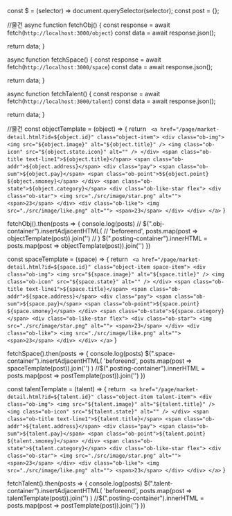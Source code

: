 const $ = (selector) => document.querySelector(selector);
const post = {};

//물건
async function fetchObj() {
  const response = await fetch(`http://localhost:3000/object`)
  const data = await response.json();

  return data;
}

async function fetchSpace() {
  const response = await fetch(`http://localhost:3000/space`)
  const data = await response.json();

  return data;
}

async function fetchTalent() {
  const response = await fetch(`http://localhost:3000/talent`)
  const data = await response.json();

  return data;
}

//물건
const objectTemplate = (object) => {
  return `
  <a href="/page/market-detail.html?id=${object.id}" class="object-item">
    <div class="ob-img">
      <img src="${object.image}" alt="${object.title}" />
      <img class="ob-icon" src="${object.state.icon}" alt="" />
    </div>
    <span class="ob-title text-line1">${object.title}</span>
    <span class="ob-addr">${object.address}</span>
    <div class="pay">
      <span class="ob-sum">${object.pay}</span>
      <span class="ob-point">5${object.point} ${object.smoney}</span>
    </div>
    <span class="ob-state">${object.category}</span>
    <div class="ob-like-star flex">
      <div class="ob-star">
        <img src="./src/image/star.png" alt="">
        <span>23</span>
      </div>
      <div class="ob-like">
        <img src="./src/image/like.png" alt="">
        <span>23</span>
      </div>
    </div>
  </a>`
}

fetchObj().then(posts => {
  console.log(posts)
//   $(".obj-container").insertAdjacentHTML(
//     'beforeend', posts.map(post => objectTemplate(post)).join('')
//   ) 
  $(".posting-container").innerHTML = posts.map(post => objectTemplate(post)).join('')
})


const spaceTemplate = (space) => {
  return `
  <a href="/page/market-detail.html?id=${space.id}" class="object-item space-item">
    <div class="ob-img">
      <img src="${space.image}" alt="${space.title}" />
      <img class="ob-icon" src="${space.state}" alt="" />
    </div>
    <span class="ob-title text-line1">${space.title}</span>
    <span class="ob-addr">${space.address}</span>
    <div class="pay">
      <span class="ob-sum">${space.pay}</span>
      <span class="ob-point">${space.point} ${space.smoney}</span>
    </div>
    <span class="ob-state">${space.category}</span>
    <div class="ob-like-star flex">
      <div class="ob-star">
        <img src="./src/image/star.png" alt="">
        <span>23</span>
      </div>
      <div class="ob-like">
        <img src="./src/image/like.png" alt="">
        <span>23</span>
      </div>
    </div>
  </a>`
}

fetchSpace().then(posts => {
  console.log(posts)
  $(".space-container").insertAdjacentHTML(
    'beforeend', posts.map(post => spaceTemplate(post)).join('')
  ) 
  //$(".posting-container").innerHTML = posts.map(post => postTemplate(post)).join('')
})

const talentTemplate = (talent) => {
  return `
  <a href="/page/market-detail.html?id=${talent.id}" class="object-item talent-item">
    <div class="ob-img">
      <img src="${talent.image}" alt="${talent.title}" />
      <img class="ob-icon" src="${talent.state}" alt="" />
    </div>
    <span class="ob-title text-line1">${talent.title}</span>
    <span class="ob-addr">${talent.address}</span>
    <div class="pay">
      <span class="ob-sum">${talent.pay}</span>
      <span class="ob-point">${talent.point} ${talent.smoney}</span>
    </div>
    <span class="ob-state">${talent.category}</span>
    <div class="ob-like-star flex">
      <div class="ob-star">
        <img src="./src/image/star.png" alt="">
        <span>23</span>
      </div>
      <div class="ob-like">
        <img src="./src/image/like.png" alt="">
        <span>23</span>
      </div>
    </div>
  </a>`
}

fetchTalent().then(posts => {
  console.log(posts)
  $(".talent-container").insertAdjacentHTML(
    'beforeend', posts.map(post => talentTemplate(post)).join('')
  ) 
  //$(".posting-container").innerHTML = posts.map(post => postTemplate(post)).join('')
})
